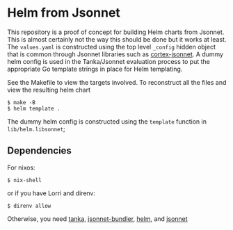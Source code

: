 # Helm from Jsonnet

This repository is a proof of concept for building Helm charts from Jsonnet. This is almost certainly not the way this should be done but it works at least.
The `values.yaml` is constructed using the top level `_config` hidden object that is common through Jsonnet libraries such as [cortex-jsonnet](https://github.com/grafana/cortex-jsonnet).
A dummy helm config is used in the Tanka/Jsonnet evaluation process to put the appropriate Go template strings in place for Helm templating.

See the Makefile to view the targets involved. To reconstruct all the files and view the resulting helm chart

```console
$ make -B
$ helm template .
```

The dummy helm config is constructed using the `template` function in `lib/helm.libsonnet`;

## Dependencies

For nixos:

```console
$ nix-shell
```

or if you have Lorri and direnv:

```console
$ direnv allow
```

Otherwise, you need [tanka](https://github.com/grafana/tanka), [jsonnet-bundler](https://github.com/jsonnet-bundler/jsonnet-bundler), [helm](https://github.com/helm/helm), and [jsonnet](https://github.com/google/go-jsonnet)
